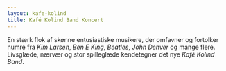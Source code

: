 ```yaml
---
layout: kafe-kolind
title: Kafé Kolind Band Koncert
---
```


En stærk flok af skønne entusiastiske musikere, der omfavner og
fortolker numre fra *Kim Larsen*, *Ben E King*, *Beatles*, *John
Denver* og mange flere. Livsglæde, nærvær og stor spilleglæde
kendetegner det nye *Kafé Kolind Band*.
